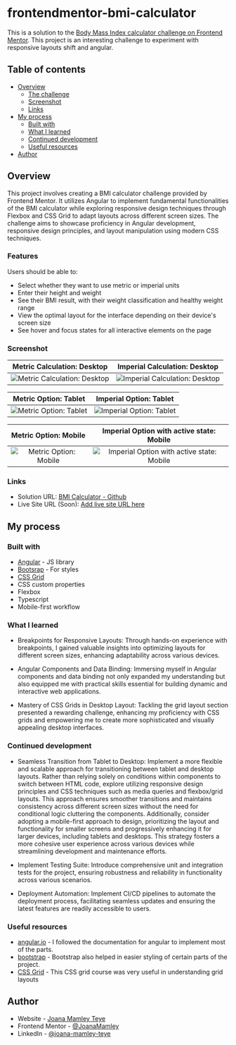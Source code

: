 # frontendmentor-bmi-calculator

This is a solution to the [Body Mass Index calculator challenge on Frontend Mentor](https://www.frontendmentor.io/challenges/body-mass-index-calculator-brrBkfSz1T). This project is an interesting challenge to experiment with responsive layouts shift and angular.

## Table of contents

- [Overview](#overview)
  - [The challenge](#the-challenge)
  - [Screenshot](#screenshot)
  - [Links](#links)
- [My process](#my-process)
  - [Built with](#built-with)
  - [What I learned](#what-i-learned)
  - [Continued development](#continued-development)
  - [Useful resources](#useful-resources)
- [Author](#author)

## Overview

This project involves creating a BMI calculator challenge provided by Frontend Mentor. It utilizes Angular to implement fundamental functionalities of the BMI calculator while exploring responsive design techniques through Flexbox and CSS Grid to adapt layouts across different screen sizes. The challenge aims to showcase proficiency in Angular development, responsive design principles, and layout manipulation using modern CSS techniques.

### Features

Users should be able to:

- Select whether they want to use metric or imperial units
- Enter their height and weight
- See their BMI result, with their weight classification and healthy weight range
- View the optimal layout for the interface depending on their device's screen size
- See hover and focus states for all interactive elements on the page

### Screenshot

| Metric Calculation: Desktop | Imperial Calculation: Desktop |
|:---------:|:---------:|
| ![Metric Calculation: Desktop](./screenshots/desktop_metric_calculation.png) | ![Imperial Calculation: Desktop](./screenshots/desktop_imperial_calculation.png) |

| Metric Option: Tablet | Imperial Option: Tablet |
|:---------:|:---------:|
| ![Metric Option: Tablet](./screenshots/tablet_metric.png) | ![Imperial Option: Tablet](./screenshots/tablet_imperial.png) |

| Metric Option: Mobile | Imperial Option with active state: Mobile |
|:---------:|:---------:|
| ![Metric Option: Mobile](./screenshots/mobile_metric.png) | ![Imperial Option with active state: Mobile](./screenshots/mobile_imperial_active.png) |


### Links

- Solution URL: [BMI Calculator - Github](https://github.com/JoanaMamley/frontendmentor-bmi-calculator)
- Live Site URL (Soon): [Add live site URL here](https://your-live-site-url.com)

## My process

### Built with

- [Angular](https://angular.io/) - JS library
- [Bootsrap](https://getbootstrap.com/docs/5.0/getting-started/introduction/) - For styles
- [CSS Grid](https://scrimba.com/learn/cssgrid)
- CSS custom properties
- Flexbox
- Typescript
- Mobile-first workflow

### What I learned

- Breakpoints for Responsive Layouts: Through hands-on experience with breakpoints, I gained valuable insights into optimizing layouts for different screen sizes, enhancing adaptability across various devices.

- Angular Components and Data Binding: Immersing myself in Angular components and data binding not only expanded my understanding but also equipped me with practical skills essential for building dynamic 
and interactive web applications.

- Mastery of CSS Grids in Desktop Layout: Tackling the grid layout section presented a rewarding challenge, enhancing my proficiency with CSS grids and empowering me to create more sophisticated and visually appealing desktop interfaces.

### Continued development

- Seamless Transition from Tablet to Desktop: Implement a more flexible and scalable approach for transitioning between tablet and desktop layouts. Rather than relying solely on conditions within components to switch between HTML code, explore utilizing responsive design principles and CSS techniques such as media queries and flexbox/grid layouts. This approach ensures smoother transitions and maintains consistency across different screen sizes without the need for conditional logic cluttering the components. Additionally, consider adopting a mobile-first approach to design, prioritizing the layout and functionality for smaller screens and progressively enhancing it for larger devices, including tablets and desktops. This strategy fosters a more cohesive user experience across various devices while streamlining development and maintenance efforts.

- Implement Testing Suite: Introduce comprehensive unit and integration tests for the project, ensuring robustness and reliability in    functionality across various scenarios.

- Deployment Automation: Implement CI/CD pipelines to automate the deployment process, facilitating seamless updates and ensuring the latest features are readily accessible to users.

### Useful resources

- [angular.io](https://angular.io/docs) - I followed the documentation for angular to implement most of the parts.
- [bootstrap](https://getbootstrap.com/docs/5.0/getting-started/introduction/) - Bootstrap also helped in easier styling of certain parts of the project.
- [CSS Grid](https://scrimba.com/learn/cssgrid) - This CSS grid course was very useful in understanding grid layouts


## Author

- Website - [Joana Mamley Teye](https://github.com/JoanaMamley)
- Frontend Mentor - [@JoanaMamley](https://www.frontendmentor.io/profile/JoanaMamley)
- LinkedIn - [@joana-mamley-teye](www.linkedin.com/in/joana-mamley-teye)